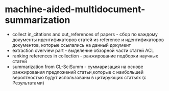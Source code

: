# machine-aided-multidocument-summarization
- collect in_citations and out_references of papers - сбор по каждому документы идентификаторов статей из reference и идентификаторов документов, которые ссылались на данный документ
- extraction overview part - выделение обзорной части статей ACL 
- ranking references in collection - ранжирование подборки научных статей
- summarization from CL-SciSumm - суммаризация на основе ранжирования предложений статьи,которые с наибольшей вероятностью будут использованы в цитирующих статьях (с Результатами) 
